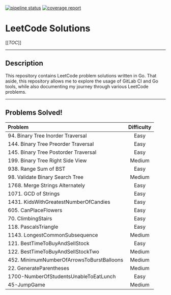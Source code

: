 [![pipeline status](https://gitlab.com/euchangxian/leetcode/badges/main/pipeline.svg)](https://gitlab.com/euchangxian/leetcode/-/commits/main)
[![coverage report](https://gitlab.com/euchangxian/leetcode/badges/main/coverage.svg)](https://gitlab.com/euchangxian/leetcode/-/commits/main)

# LeetCode Solutions

[[_TOC_]]

___
## Description
This repository contains LeetCode problem solutions written in Go. That aside, this repository allows me to explore the usage
of GitLab CI and Go tools, while also documenting my journey through various LeetCode problems.

---
## Problems Solved!


|               Problem                     |   Difficulty   |
| :---------------------------------------- | :------------: |
| 94. Binary Tree Inorder Traversal         |     Easy       |
| 144. Binary Tree Preorder Traversal       |     Easy       |
| 145. Binary Tree Postorder Traversal      |     Easy       |
| 199. Binary Tree Right Side View          |     Medium     |
| 938. Range Sum of BST                     |     Easy       |
| 98. Validate Binary Search Tree           |     Medium     |
| 1768. Merge Strings Alternately           |     Easy       |
| 1071. GCD of Strings                      |     Easy       |
| 1431. KidsWithGreatestNumberOfCandies     |     Easy       |
| 605. CanPlaceFlowers                      |     Easy       |
| 70. ClimbingStairs                        |     Easy       |
| 118. PascalsTriangle                      |     Easy       |
| 1143. LongestCommonSubsequence            |     Medium     |
| 121. BestTimeToBuyAndSellStock            |     Easy       |
| 122. BestTimeToBuyAndSellStockTwo         |     Medium     |
| 452. MinimumNumberOfArrowsToBurstBalloons |     Medium     |
| 22. GenerateParentheses                   |     Medium     |
| 1700-NumberOfStudentsUnableToEatLunch     |     Easy       |
| 45-JumpGame                               |     Medium     |
